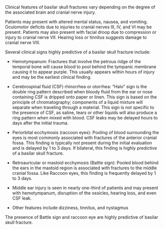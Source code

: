 Clinical features of basilar skull fractures vary depending on the degree of the associated brain and cranial nerve injury.

Patients may present with altered mental status, nausea, and vomiting.  Oculomotor deficits due to injuries to cranial nerves III, IV, and VI may be present. Patients may also present with facial droop due to compression or injury to cranial nerve VII. Hearing loss or tinnitus suggests damage to cranial nerve VIII.

Several clinical signs highly predictive of a basilar skull fracture include:

- Hemotympanum: Fractures that involve the petrous ridge of the temporal bone will cause blood to pool behind the tympanic membrane causing it to appear purple. This usually appears within hours of injury and may be the earliest clinical finding.

- Cerebrospinal fluid (CSF) rhinorrhea or otorrhea: “Halo” sign is the double ring pattern described when bloody fluid from the ear or nose containing CSF is dripped onto paper or linen. This sign is based on the principle of chromatography; components of a liquid mixture will separate when traveling through a material. This sign is not specific to the presence of CSF, as saline, tears or other liquids will also produce a ring pattern when mixed with blood. CSF leaks may be delayed hours to days after the initial trauma.

- Periorbital ecchymosis (raccoon eyes): Pooling of blood surrounding the eyes is most commonly associated with fractures of the anterior cranial fossa. This finding is typically not present during the initial evaluation and is delayed by 1 to 3 days. If bilateral, this finding is highly predictive of a basilar skull fracture.

- Retroauricular or mastoid ecchymosis (Battle sign): Pooled blood behind the ears in the mastoid region is associated with fractures to the middle cranial fossa. Like Raccoon eyes, this finding is frequently delayed by 1 to 3 days.

- Middle ear injury is seen in nearly one-third of patients and may present with hemotympanum, disruption of the ossicles, hearing loss, and even CSF leak.

- Other features include dizziness, tinnitus, and nystagmus

The presence of Battle sign and raccoon eye are highly predictive of basilar skull fracture.